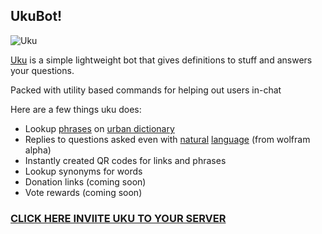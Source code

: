 ## UkuBot!

![Uku](https://cdn.discordapp.com/avatars/943130465286647829/760126eaff2a7f42c149a03c8203dc1c.png?size=128)

[Uku]([https://discord.com/api/oauth2/authorize?client_id=943130465286647829&permissions=8&scope=bot](https://discord.com/api/oauth2/authorize?client_id=943130465286647829&permissions=8&scope=bot%20applications.commands)) is a simple lightweight bot that gives definitions to stuff and answers your questions.

Packed with utility based commands for helping out  users in-chat

Here are a few things uku does:
- Lookup [phrases](https://i.imgur.com/EWs1VOz.png) on [urban dictionary](https://www.urbandictionary.com/)
- Replies to questions asked even with [natural](https://i.imgur.com/dSVNFKG.png) [language](https://media.discordapp.net/attachments/996107451130712104/996112373926613062/unknown.png) (from wolfram alpha)
- Instantly created QR codes for links and phrases
- Lookup synonyms for words
- Donation links (coming soon)
- Vote rewards (coming soon)
### [**CLICK HERE INVIITE UKU TO YOUR SERVER**]([https://discord.com/api/oauth2/authorize?client_id=943130465286647829&permissions=8&scope=bot](https://discord.com/api/oauth2/authorize?client_id=943130465286647829&permissions=8&scope=bot%20applications.commands))
